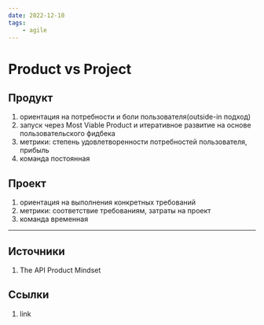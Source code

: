 ```yaml
---
date: 2022-12-10
tags:
    - agile
---
```

# Product vs Project

## Продукт

1. ориентация на потребности и боли пользователя(outside-in подход)
1. запуск через Most Viable Product и итеративное развитие на основе пользовательского фидбека
1. метрики: степень удовлетворенности потребностей пользователя, прибыль
1. команда постоянная

## Проект

1. ориентация на выполнения конкретных требований
1. метрики: соответствие требованиям, затраты на проект
1. команда временная

---

## Источники

1. The API Product Mindset

## Ссылки

1. link
